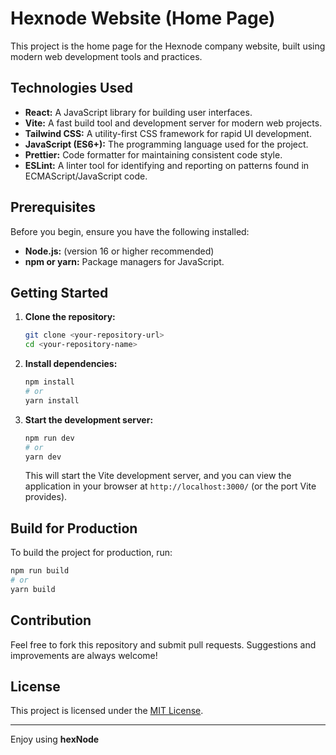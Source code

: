 # Hexnode Website (Home Page)

This project is the home page for the Hexnode company website, built using modern web development tools and practices.

## Technologies Used

- **React:** A JavaScript library for building user interfaces.
- **Vite:** A fast build tool and development server for modern web projects.
- **Tailwind CSS:** A utility-first CSS framework for rapid UI development.
- **JavaScript (ES6+):** The programming language used for the project.
- **Prettier:** Code formatter for maintaining consistent code style.
- **ESLint:** A linter tool for identifying and reporting on patterns found in ECMAScript/JavaScript code.

## Prerequisites

Before you begin, ensure you have the following installed:

- **Node.js:** (version 16 or higher recommended)
- **npm or yarn:** Package managers for JavaScript.

## Getting Started

1.  **Clone the repository:**

    ```bash
    git clone <your-repository-url>
    cd <your-repository-name>
    ```

2.  **Install dependencies:**

    ```bash
    npm install
    # or
    yarn install
    ```

3.  **Start the development server:**

    ```bash
    npm run dev
    # or
    yarn dev
    ```

    This will start the Vite development server, and you can view the application in your browser at `http://localhost:3000/` (or the port Vite provides).

## Build for Production

To build the project for production, run:

```bash
npm run build
# or
yarn build
```

## Contribution

Feel free to fork this repository and submit pull requests. Suggestions and improvements are always welcome!

## License

This project is licensed under the [MIT License](LICENSE).

---

Enjoy using **hexNode**
